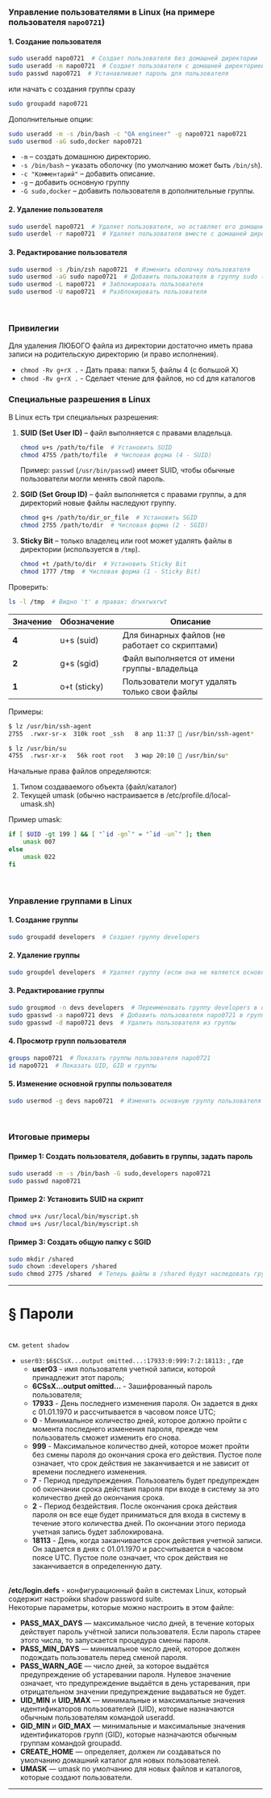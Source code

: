 
### Управление пользователями в Linux (на примере пользователя `napo0721`)

#### 1. **Создание пользователя**
```bash
sudo useradd napo0721  # Создает пользователя без домашней директории
sudo useradd -m napo0721  # Создает пользователя с домашней директорией (/home/napo0721)
sudo passwd napo0721  # Устанавливает пароль для пользователя
```
или начать с создания группы сразу
```bash
sudo groupadd napo0721
```
Дополнительные опции:
```bash
sudo useradd -m -s /bin/bash -c "QA engineer" -g napo0721 napo0721
sudo usermod -aG sudo,docker napo0721
```
- `-m` – создать домашнюю директорию.  
- `-s /bin/bash` – указать оболочку (по умолчанию может быть `/bin/sh`).  
- `-c "Комментарий"` – добавить описание.
- `-g` – добавить основную группу
- `-G sudo,docker` – добавить пользователя в дополнительные группы.  

#### 2. **Удаление пользователя**
```bash
sudo userdel napo0721  # Удаляет пользователя, но оставляет его домашнюю директорию
sudo userdel -r napo0721  # Удаляет пользователя вместе с домашней директорией
```

#### 3. **Редактирование пользователя**
```bash
sudo usermod -s /bin/zsh napo0721  # Изменить оболочку пользователя
sudo usermod -aG sudo napo0721  # Добавить пользователя в группу sudo (без -aG перезапишет группы)
sudo usermod -L napo0721  # Заблокировать пользователя
sudo usermod -U napo0721  # Разблокировать пользователя
```
<br/>


### Привилегии
Для удаления ЛЮБОГО файла из директории достаточно иметь права записи на родительскую директорию (и право исполнения).
- `chmod -Rv g+rX .` - Дать права: папки 5, файлы 4 (с большой X)
- `chmod -Rv g+rX .` - Сделает чтение для файлов, но cd для каталогов


### **Специальные разрешения в Linux**
В Linux есть три специальных разрешения:
1. **SUID (Set User ID)** – файл выполняется с правами владельца.  
   ```bash
   chmod u+s /path/to/file  # Установить SUID
   chmod 4755 /path/to/file  # Числовая форма (4 - SUID)
   ```
   Пример: `passwd` (`/usr/bin/passwd`) имеет SUID, чтобы обычные пользователи могли менять свой пароль.

2. **SGID (Set Group ID)** – файл выполняется с правами группы, а для директорий новые файлы наследуют группу.  
   ```bash
   chmod g+s /path/to/dir_or_file  # Установить SGID
   chmod 2755 /path/to/dir  # Числовая форма (2 - SGID)
   ```

3. **Sticky Bit** – только владелец или root может удалять файлы в директории (используется в `/tmp`).  
   ```bash
   chmod +t /path/to/dir  # Установить Sticky Bit
   chmod 1777 /tmp  # Числовая форма (1 - Sticky Bit)
   ```

Проверить:
```bash
ls -l /tmp  # Видно 't' в правах: drwxrwxrwt
```


| Значение | Обозначение | Описание |
|----------|-------------|----------|
| **4**    | u+s (suid)  | Для бинарных файлов (не работает со скриптами) |
| **2**    | g+s (sgid)  | Файл выполняется от имени группы-владельца |
| **1**    | o+t (sticky)| Пользователи могут удалять только свои файлы |

Примеры:
```bash
$ lz /usr/bin/ssh-agent
2755  .rwxr-sr-x  310k root _ssh   8 апр 11:37  /usr/bin/ssh-agent*

$ lz /usr/bin/su
4755  .rwsr-xr-x   56k root root   3 мар 20:10  /usr/bin/su*
```

Начальные права файлов определяются:
1. Типом создаваемого объекта (файл/каталог)
2. Текущей umask (обычно настраивается в /etc/profile.d/local-umask.sh)

Пример umask:
```bash
if [ $UID -gt 199 ] && [ "`id -gn`" = "`id -un`" ]; then
    umask 007
else
    umask 022
fi
```
<br/>



### **Управление группами в Linux**

#### 1. **Создание группы**
```bash
sudo groupadd developers  # Создает группу developers
```

#### 2. **Удаление группы**
```bash
sudo groupdel developers  # Удаляет группу (если она не является основной для пользователей)
```

#### 3. **Редактирование группы**
```bash
sudo groupmod -n devs developers  # Переименовать группу developers в devs
sudo gpasswd -a napo0721 devs  # Добавить пользователя napo0721 в группу devs
sudo gpasswd -d napo0721 devs  # Удалить пользователя из группы
```

#### 4. **Просмотр групп пользователя**
```bash
groups napo0721  # Показать группы пользователя napo0721
id napo0721  # Показать UID, GID и группы
```

#### 5. **Изменение основной группы пользователя**
```bash
sudo usermod -g devs napo0721  # Изменить основную группу пользователя
```
<br/>



### **Итоговые примеры**

#### Пример 1: Создать пользователя, добавить в группы, задать пароль
```bash
sudo useradd -m -s /bin/bash -G sudo,developers napo0721
sudo passwd napo0721
```

#### Пример 2: Установить SUID на скрипт
```bash
chmod u+x /usr/local/bin/myscript.sh
chmod u+s /usr/local/bin/myscript.sh
```

#### Пример 3: Создать общую папку с SGID
```bash
sudo mkdir /shared
sudo chown :developers /shared
sudo chmod 2775 /shared  # Теперь файлы в /shared будут наследовать группу developers
```
-------------------------------------------------

# § Пароли
<br/> см. `getent shadow`
- `user03:$6$CSsX...output omitted...:17933:0:999:7:2:18113:` , где
    - **user03** - имя пользователя учетной записи, которой принадлежит этот пароль;
    - **$6$CSsX...output omitted...** - Зашифрованный пароль пользователя;
    - **17933** - День последнего изменения пароля. Он задается в днях с 01.01.1970 и рассчитывается в часовом поясе UTC;
    - **0** - Минимальное количество дней, которое должно пройти с момента последнего изменения пароля, прежде чем пользователь сможет изменить его снова.
    - **999** - Максимальное количество дней, которое может пройти без смены пароля до окончания срока его действия. Пустое поле означает, что срок действия не заканчивается и не зависит от времени последнего изменения.
    - **7** - Период предупреждения. Пользователь будет предупрежден об окончании срока действия пароля при входе в систему за это количество дней до окончания срока.
    - **2** - Период бездействия. После окончания срока действия пароля он все еще будет приниматься для входа в систему в течение этого количества дней. По окончании этого периода учетная запись будет заблокирована.
    - **18113** - День, когда заканчивается срок действия учетной записи. Он задается в днях с 01.01.1970 и рассчитывается в часовом поясе UTC. Пустое поле означает, что срок действия не заканчивается в определенную дату.

<br/>  **/etc/login.defs** - конфигурационный файл в системах Linux, который содержит настройки shadow password suite.
<br/> Некоторые параметры, которые можно настроить в этом файле:
- **PASS_MAX_DAYS** — максимальное число дней, в течение которых действует пароль учётной записи пользователя. Если пароль старее этого числа, то запускается процедура смены пароля. 
- **PASS_MIN_DAYS** — минимальное число дней, которое должен подождать пользователь перед сменой пароля. 
- **PASS_WARN_AGE** — число дней, за которое выдаётся предупреждение об устаревании пароля. Нулевое значение означает, что предупреждение выдаётся в день устаревания, при отрицательном значении предупреждение выдаваться не будет. 
- **UID_MIN** и **UID_MAX** — минимальные и максимальные значения идентификаторов пользователей (UID), которые назначаются обычным пользователям командой useradd. 
- **GID_MIN** и **GID_MAX** — минимальные и максимальные значения идентификаторов групп (GID), которые назначаются обычным группам командой groupadd. 
- **CREATE_HOME** — определяет, должен ли создаваться по умолчанию домашний каталог для новых пользователей. 
- **UMASK** — umask по умолчанию для новых файлов и каталогов, которые создают пользователи. 
----------------------

